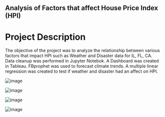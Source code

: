 ## Analysis of Factors that affect House Price Index (HPI)

# Project Description
The objective of the project was to analyze the relationship between various factors that impact HPI such as Weather and Disaster data for IL, FL, CA. Data cleanup was performed in Jupyter Notebok. A Dashboard was created in Tableau. FBprophet was used to forecast climate trends. A multiple linear regression was created to test if weather and disaster had an affect on HPI.

![image](https://user-images.githubusercontent.com/60550835/115165852-ed729e00-a07d-11eb-8b32-2cf8cf019336.png)


![image](https://user-images.githubusercontent.com/60550835/115165831-ce740c00-a07d-11eb-824e-38ceb7c9bd79.png)

![image](https://user-images.githubusercontent.com/60550835/115165841-da5fce00-a07d-11eb-83a4-f643b54b0f89.png)

![image](https://user-images.githubusercontent.com/60550835/115165864-08dda900-a07e-11eb-85e4-116adc5fc263.png)



